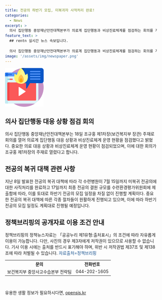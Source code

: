 ```yaml
---
title: 전공의 하반기 모집, 미복귀자 사적처리 완료!
categories:
  - News
excerpt: >
  의사 집단행동 중앙재난안전대책본부가 의료계 집단행동과 비상진료체계를 점검하는 회의를 개최했습니다. 전공의 복귀 대책에 따른 사직처리가 완료되고, 모집 일정이 차질없이 진행될 예정이며, 정부는 복귀 전공의 공개에 대한 낙인찍기 행위에 대해 유감을 표명하고 엄정 조치할 계획입니다. 또한, 전공의들의 선택을 존중하고 근무환경과 수련프로그램을 개선하며, 지속 가능한 진료체계를 강조했습니다. (문의: 보건복지부 중앙사고수습본부 전략팀 0442021605)
feature_text: >
  ## rentn 실시간 뉴스 속보입니다.

  의사 집단행동 중앙재난안전대책본부가 의료계 집단행동과 비상진료체계를 점검하는 회의를 개최했습니다. 전공의 복귀 대책에 따른 사직처리가 완료되고, 모집 일정이 차질없이 진행될 예정이며, 정부는 복귀 전공의 공개에 대한 낙인찍기 행위에 대해 유감을 표명하고 엄정 조치할 계획입니다. 또한, 전공의들의 선택을 존중하고 근무환경과 수련프로그램을 개선하며, 지속 가능한 진료체계를 강조했습니다. (문의: 보건복지부 중앙사고수습본부 전략팀 0442021605)
image: '/assets/img/newspaper.png'
---
```


<p><img src="/assets/img/news.png" alt="rentncar 속보" /></p>

<h2 data-ke-size="size26">의사 집단행동 대응 상황 점검 회의</h2>

<p data-ke-size="size16">의사 집단행동 중앙재난안전대책본부는 18일 조규홍 제1차장(보건복지부 장관) 주재로 회의를 열어 의료계 집단행동 대응 상황과 비상진료체계 운영 현황을 점검했다고 밝혔다. 중요한 의료 대응 상황과 비상진료체계 운영 현황이 점검되었으며, 이에 대한 회의가 조규홍 제1차장의 주재로 열렸다고 합니다.</p>

<h2 data-ke-size="size26">전공의 복귀 대책 관련 사항</h2>

<p data-ke-size="size16">지난 8일 발표한 전공의 복귀 대책에 따라 각 수련병원이 7월 15일까지 미복귀 전공의에 대한 사직처리를 완료하고 17일까지 최종 전공의 결원 규모를 수련환경평가위원회에 제출함에 따라, 이를 토대로 하반기 전공의 모집 일정을 차질 없이 진행할 계획이다. 중요한 전공의 복귀 대책에 따른 각종 절차들이 원활하게 진행되고 있으며, 이에 따라 하반기 전공의 모집 일정도 계획대로 진행될 예정입니다.</p>

<h2 data-ke-size="size26">정책브리핑의 공개자료 이용 조건 안내</h2>

<p data-ke-size="size16">정책브리핑의 정책뉴스자료는 「공공누리 제1유형:출처표시」의 조건에 따라 자유롭게 이용이 가능합니다. 다만, 사진의 경우 제3자에게 저작권이 있으므로 사용할 수 없습니다. 기사 이용 시에는 출처를 반드시 표기해야 하며, 위반 시 저작권법 제37조 및 제138조에 따라 처벌될 수 있습니다. <span style="color: #1a5490;">자료출처=정책브리핑 </span></p>

<table>
  <tr>
    <td style="text-align: center; height: 17px;"><b>문의</b></td>
    <td style="text-align: center; height: 17px;"><b>전화번호</b></td>
  </tr>
  <tr>
    <td style="text-align: center; height: 17px;">보건복지부 중앙사고수습본부 전략팀</td>
    <td style="text-align: center; height: 17px;">044-202-1605</td>
  </tr>
</table>

<p data-ke-size="size16">&nbsp;</p>
유용한 생활 정보가 필요하시다면, <a href="https://opensis.kr" rel="dofollow">opensis.kr</a>


